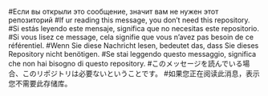 #Если вы открыли это сообщение, значит вам не нужен этот репозиторий
#If ur reading this message, you don’t need this repository.
#Si estás leyendo este mensaje, significa que no necesitas este repositorio.
#Si vous lisez ce message, cela signifie que vous n’avez pas besoin de ce référentiel.
#Wenn Sie diese Nachricht lesen, bedeutet das, dass Sie dieses Repository nicht benötigen.
#Se stai leggendo questo messaggio, significa che non hai bisogno di questo repository.
#このメッセージを読んでいる場合、このリポジトリは必要ないということです。
#如果您正在阅读此消息，表示您不需要此存储库。
